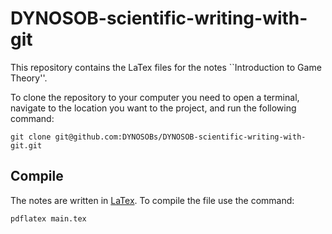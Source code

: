# DYNOSOB-scientific-writing-with-git

This repository contains the LaTex files for the notes ``Introduction to
Game Theory''.

To clone the repository to your computer you need to open a terminal, navigate
to the location you want to the project, and run the following command:

```shell
git clone git@github.com:DYNOSOBs/DYNOSOB-scientific-writing-with-git.git
```

## Compile

The notes are written in [LaTex](https://en.wikipedia.org/wiki/LaTeX).
To compile the file use the command:

```shell
pdflatex main.tex
```
